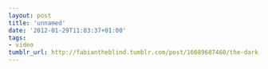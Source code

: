```yaml
---
layout: post
title: 'unnamed'
date: '2012-01-29T11:03:37+01:00'
tags:
- video
tumblr_url: http://fabiantheblind.tumblr.com/post/16689687460/the-dark-knight-rises-opening-credits-project
---
```

